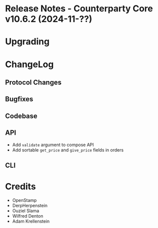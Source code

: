 # Release Notes - Counterparty Core v10.6.2 (2024-11-??)



# Upgrading

# ChangeLog

## Protocol Changes

## Bugfixes



## Codebase


## API

- Add `validate` argument to compose API
- Add sortable `get_price` and `give_price` fields in orders

## CLI


# Credits

* OpenStamp
* DerpHerpenstein
* Ouziel Slama
* Wilfred Denton
* Adam Krellenstein
